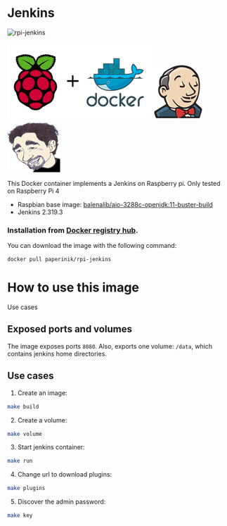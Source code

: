 # Jenkins

![rpi-jenkins](https://img.shields.io/docker/pulls/paperinik/rpi-jenkins)

![docker_logo](https://raw.githubusercontent.com/brunocantisano/rpi-jenkins/master/files/docker.png)![docker_jenkins_logo](https://raw.githubusercontent.com/brunocantisano/rpi-jenkins/master/files/logo-jenkins.png)![docker_paperinik_logo](https://raw.githubusercontent.com/brunocantisano/rpi-jenkins/master/files/docker_paperinik_120x120.png)

This Docker container implements a Jenkins on Raspberry pi.
Only tested on Raspberry Pi 4

 * Raspbian base image: [balenalib/aio-3288c-openjdk:11-buster-build](https://hub.docker.com/layers/balenalib/aio-3288c-openjdk/11-buster-build/)
 * Jenkins 2.319.3
 
### Installation from [Docker registry hub](https://registry.hub.docker.com/u/paperinik/rpi-jenkins/).

You can download the image with the following command:

```bash
docker pull paperinik/rpi-jenkins
```

# How to use this image

Use cases

Exposed ports and volumes
----

The image exposes ports `8080`. Also, exports one volume: `/data`, which contains jenkins home directories.

Use cases
----

1) Create an image:

```bash
make build
```

2) Create a volume:

```bash
make volume
```

3) Start jenkins container:

```bash
make run
```

4) Change url to download plugins:

```bash
make plugins
```

5) Discover the admin password:

```bash
make key
```
